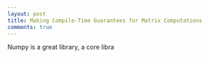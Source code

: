 ```yaml
---
layout: post
title: Making Compile-Time Guarantees for Matrix Computations
comments: true
---
```


Numpy is a great library, a core libra

